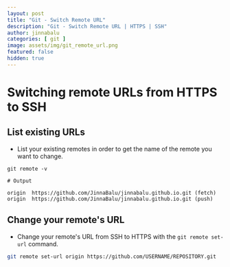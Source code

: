 ```yaml
---
layout: post
title: "Git - Switch Remote URL"
description: "Git - Switch Remote URL | HTTPS | SSH"
author: jinnabalu
categories: [ git ]
image: assets/img/git_remote_url.png
featured: false
hidden: true
---
```


# Switching remote URLs from HTTPS to SSH

## List existing URLs

- List your existing remotes in order to get the name of the remote you want to change.


```code
git remote -v

# Output

origin	https://github.com/JinnaBalu/jinnabalu.github.io.git (fetch)
origin	https://github.com/JinnaBalu/jinnabalu.github.io.git (push)

```
## Change your remote's URL

- Change your remote's URL from SSH to HTTPS with the `git remote set-url` command.

```bash
git remote set-url origin https://github.com/USERNAME/REPOSITORY.git
```
